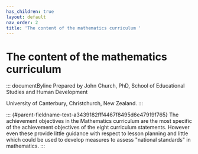 ```yaml
---
has_children: true
layout: default
nav_order: 2
title: 'The content of the mathematics curriculum '
---
```

# The content of the mathematics curriculum 


::: documentByline
Prepared by John Church, PhD, School of Educational Studies and Human
Development

University of Canterbury, Christchurch, New Zealand.
:::

::: {#parent-fieldname-text-a3439182fff4467f8495d6e47919f765}
The achievement objectives in the Mathematics curriculum are the most
specific of the achievement objectives of the eight curriculum
statements. However even these provide little guidance with respect to
lesson planning and little which could be used to develop measures to
assess \"national standards\" in mathematics.
:::

